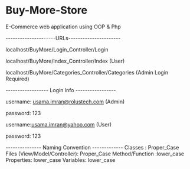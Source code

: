 # Buy-More-Store
E-Commerce web application using OOP &amp; Php

---------------------URLs----------------------

localhost/BuyMore/Login_Controller/Login

localhost/BuyMore/Index_Controller/Index (User)

localhost/BuyMore/Categories_Controller/Categories (Admin Login Required)

------------------ Login Info -----------------

username: usama.imran@rolustech.com (Admin)

password: 123

username:usama.imran@yahoo.com (User)

password: 123

--------------- Naming Convention -------------
Classes : Proper_Case
Files (View/Model/Controller): Proper_Case
Method/Function :lower_case
Properties: lower_case
Variables: lower_case
  


